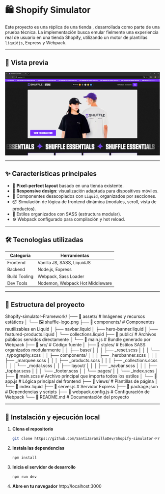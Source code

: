 # 🛍️ Shopify Simulator

Este proyecto es una réplica de una tienda , desarrollada como parte de una prueba técnica. La implementación busca emular fielmente una experiencia real de usuario en una tienda Shopify, utilizando un motor de plantillas `liquidjs`, Express y Webpack.

---

## 📸 Vista previa

![Vista general del sitio](./assets/homepage.png) <!-- Reemplaza con una imagen si la tienes -->

---

## ✨ Características principales

- 🎯 **Pixel-perfect layout** basado en una tienda existente.
- 📱 **Responsive design**: visualización adaptada para dispositivos móviles.
- 🧩 Componentes desacoplados con `Liquid`, organizados por secciones.
- 📦 Simulación de lógica de frontend dinámica (modales, scroll, vista de productos).
- 📂 Estilos organizados con SASS (estructura modular).
- ⚙️ Webpack configurado para compilación y hot reload.

---

## 🛠️ Tecnologías utilizadas

| Categoría     | Herramientas                      |
|---------------|-----------------------------------|
| Frontend      | Vanilla JS, SASS, LiquidJS        |
| Backend       | Node.js, Express                  |
| Build Tooling | Webpack, Sass Loader              |
| Dev Tools     | Nodemon, Webpack Hot Middleware   |

---

## 🔧 Estructura del proyecto

Shopify-simulator-Framework/
├── 📁 assets/                # Imágenes y recursos estáticos
│   └── 🖼️ shuffle-logo.png
├── 📁 components/            # Componentes reutilizables en Liquid
│   ├── navbar.liquid
│   ├── hero-banner.liquid
│   ├── featured-products.liquid
│   └── collections.liquid
├── 📁 public/                # Archivos públicos servidos directamente
│   └── 📄 main.js            # Bundle generado por Webpack
├── 📁 src/                   # Código fuente
│   ├── 📁 styles/            # Estilos SASS organizados modularmente
│   │   ├── base/
│   │   │   ├── _reset.scss
│   │   │   └── _typography.scss
│   │   ├── components/
│   │   │   ├── _herobanner.scss
│   │   │   ├── _marquee.scss
│   │   │   ├── _products.scss
│   │   │   ├── _collections.scss
│   │   │   └── _modal.scss
│   │   ├── layout/
│   │   │   ├── _navbar.scss
│   │   │   ├── _topbar.scss
│   │   │   └── _footer.scss
│   │   └── pages/
│   │       └── _index.scss
│   ├── 📄 main.scss          # Archivo principal que importa todos los estilos
│   └── 📄 app.js             # Lógica principal del frontend
├── 📁 views/                 # Plantillas de página
│   └── 📄 index.liquid
├── 📄 server.js              # Servidor Express
├── 📄 package.json           # Dependencias y scripts
├── 📄 webpack.config.js      # Configuración de Webpack
└── 📄 README.md              # Documentación del proyecto

---

## 🚀 Instalación y ejecución local

1. **Clona el repositorio**  
   ```bash
   git clone https://github.com/SantiJaramilloDev/Shopify-simulator-Framework.git
2. **Instala las dependencias**  
   ```bash
   npm install
3. **Inicia el servidor de desarrollo**  
   ```bash
   npm run dev
4. **Abre en tu navegador**
   http://localhost:3000  